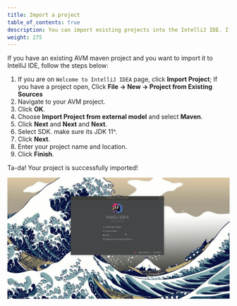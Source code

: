 ```yaml
---
title: Import a project
table_of_contents: true
description: You can import existing projects into the IntelliJ IDE. If you are importing a project that utilizes the Aion4j plugin and the AVM, you need to follow these instructions in order for the project to be compiles and built properly.
weight: 275
---
```


If you have an existing AVM maven project and you want to import it to IntelliJ IDE, follow the steps below:

1. If you are on `Welcome to IntelliJ IDEA` page, click **Import Project**; If you have a project open, Click **File -> New -> Project from Existing Sources**
2. Navigate to your AVM project.
3. Click **OK**.
4. Choose **Import Project from external model** and select **Maven**.
5. Click **Next** and **Next** and **Next**.
6. Select SDK. make sure its JDK 11^.
7. Click **Next**.
8. Enter your project name and location.
9. Click **Finish**.

Ta-da! Your project is successfully imported!

![import](/developers/tools/intellij/images/import-existing-avm-project.gif)
